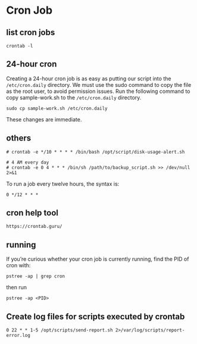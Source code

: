 # Cron Job

## list cron jobs

```
crontab -l
```

## 24-hour cron

Creating a 24-hour cron job is as easy as putting our script into the `/etc/cron.daily` directory. We must use the sudo command to copy the file as the root user, to avoid permission issues. Run the following command to copy sample-work.sh to the `/etc/cron.daily` directory.

```
sudo cp sample-work.sh /etc/cron.daily
```

These changes are immediate.

## others

```
# crontab -e */10 * * * * /bin/bash /opt/script/disk-usage-alert.sh

# 4 AM every day
# crontab -e 0 4 * * * /bin/sh /path/to/backup_script.sh >> /dev/null 2>&1
```

To run a job every twelve hours, the syntax is:

```
0 */12 * * *
```

## cron help tool

```
https://crontab.guru/
```

## running

If you’re curious whether your cron job is currently running, find the PID of cron with:

```
pstree -ap | grep cron
```

then run

```
pstree -ap <PID>
```

## Create log files for scripts executed by crontab

```
0 22 * * 1-5 /opt/scripts/send-report.sh 2>/var/log/scripts/report-error.log
```
